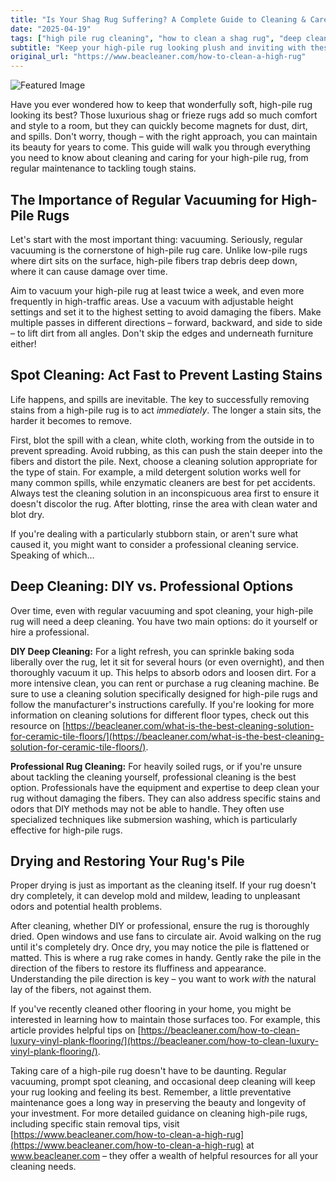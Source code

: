 ```yaml
---
title: "Is Your Shag Rug Suffering? A Complete Guide to Cleaning & Care"
date: "2025-04-19"
tags: ["high pile rug cleaning", "how to clean a shag rug", "deep cleaning shag rug", "removing stains from high pile rug", "cleaning high pile rug at home", "professional rug cleaning for shag rugs"]
subtitle: "Keep your high-pile rug looking plush and inviting with these expert tips for cleaning, maintenance, and stain removal."
original_url: "https://www.beacleaner.com/how-to-clean-a-high-rug"
---
```




![Featured Image](https://res.cloudinary.com/dnm0udlvz/image/upload/v1745046243/article_image_3_jdjzch.jpg)

Have you ever wondered how to keep that wonderfully soft, high-pile rug looking its best? Those luxurious shag or frieze rugs add so much comfort and style to a room, but they can quickly become magnets for dust, dirt, and spills. Don't worry, though – with the right approach, you can maintain its beauty for years to come. This guide will walk you through everything you need to know about cleaning and caring for your high-pile rug, from regular maintenance to tackling tough stains.

## The Importance of Regular Vacuuming for High-Pile Rugs

Let's start with the most important thing: vacuuming. Seriously, regular vacuuming is the cornerstone of high-pile rug care. Unlike low-pile rugs where dirt sits on the surface, high-pile fibers trap debris deep down, where it can cause damage over time. 

Aim to vacuum your high-pile rug at least twice a week, and even more frequently in high-traffic areas. Use a vacuum with adjustable height settings and set it to the highest setting to avoid damaging the fibers.  Make multiple passes in different directions – forward, backward, and side to side – to lift dirt from all angles.  Don't skip the edges and underneath furniture either! 

## Spot Cleaning: Act Fast to Prevent Lasting Stains

Life happens, and spills are inevitable. The key to successfully removing stains from a high-pile rug is to act *immediately*.  The longer a stain sits, the harder it becomes to remove. 

First, blot the spill with a clean, white cloth, working from the outside in to prevent spreading. Avoid rubbing, as this can push the stain deeper into the fibers and distort the pile. Next, choose a cleaning solution appropriate for the type of stain. For example, a mild detergent solution works well for many common spills, while enzymatic cleaners are best for pet accidents. Always test the cleaning solution in an inconspicuous area first to ensure it doesn't discolor the rug.  After blotting, rinse the area with clean water and blot dry. 

If you're dealing with a particularly stubborn stain, or aren't sure what caused it, you might want to consider a professional cleaning service. Speaking of which…

## Deep Cleaning: DIY vs. Professional Options

Over time, even with regular vacuuming and spot cleaning, your high-pile rug will need a deep cleaning. You have two main options: do it yourself or hire a professional.  

**DIY Deep Cleaning:** For a light refresh, you can sprinkle baking soda liberally over the rug, let it sit for several hours (or even overnight), and then thoroughly vacuum it up. This helps to absorb odors and loosen dirt. For a more intensive clean, you can rent or purchase a rug cleaning machine. Be sure to use a cleaning solution specifically designed for high-pile rugs and follow the manufacturer's instructions carefully.  If you're looking for more information on cleaning solutions for different floor types, check out this resource on [https://beacleaner.com/what-is-the-best-cleaning-solution-for-ceramic-tile-floors/](https://beacleaner.com/what-is-the-best-cleaning-solution-for-ceramic-tile-floors/).

**Professional Rug Cleaning:** For heavily soiled rugs, or if you're unsure about tackling the cleaning yourself, professional cleaning is the best option. Professionals have the equipment and expertise to deep clean your rug without damaging the fibers. They can also address specific stains and odors that DIY methods may not be able to handle.  They often use specialized techniques like submersion washing, which is particularly effective for high-pile rugs.

## Drying and Restoring Your Rug's Pile

Proper drying is just as important as the cleaning itself.  If your rug doesn't dry completely, it can develop mold and mildew, leading to unpleasant odors and potential health problems. 

After cleaning, whether DIY or professional, ensure the rug is thoroughly dried. Open windows and use fans to circulate air. Avoid walking on the rug until it's completely dry.  Once dry, you may notice the pile is flattened or matted. This is where a rug rake comes in handy. Gently rake the pile in the direction of the fibers to restore its fluffiness and appearance. Understanding the pile direction is key – you want to work *with* the natural lay of the fibers, not against them.  

If you've recently cleaned other flooring in your home, you might be interested in learning how to maintain those surfaces too. For example, this article provides helpful tips on [https://beacleaner.com/how-to-clean-luxury-vinyl-plank-flooring/](https://beacleaner.com/how-to-clean-luxury-vinyl-plank-flooring/).



Taking care of a high-pile rug doesn't have to be daunting. Regular vacuuming, prompt spot cleaning, and occasional deep cleaning will keep your rug looking and feeling its best.  Remember, a little preventative maintenance goes a long way in preserving the beauty and longevity of your investment. For more detailed guidance on cleaning high-pile rugs, including specific stain removal tips, visit [https://www.beacleaner.com/how-to-clean-a-high-rug](https://www.beacleaner.com/how-to-clean-a-high-rug) at www.beacleaner.com – they offer a wealth of helpful resources for all your cleaning needs.